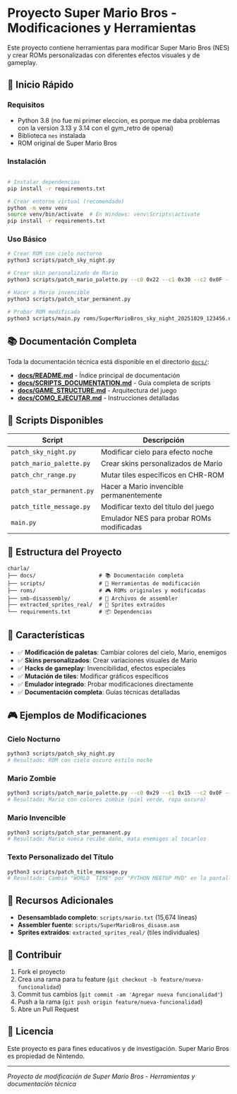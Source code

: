 # Proyecto Super Mario Bros - Modificaciones y Herramientas

Este proyecto contiene herramientas para modificar Super Mario Bros (NES) y crear ROMs personalizadas con diferentes efectos visuales y de gameplay.

## 🚀 Inicio Rápido

### Requisitos
- Python 3.8 (no fue mi primer eleccion, es porque me daba problemas con la version 3.13 y 3.14 con el gym_retro de openai)
- Biblioteca `nes` instalada
- ROM original de Super Mario Bros

### Instalación
```bash

# Instalar dependencias
pip install -r requirements.txt

# Crear entorno virtual (recomendado)
python -m venv venv
source venv/bin/activate  # En Windows: venv\Scripts\activate
pip install -r requirements.txt
```

### Uso Básico
```bash
# Crear ROM con cielo nocturno
python3 scripts/patch_sky_night.py

# Crear skin personalizado de Mario
python3 scripts/patch_mario_palette.py --c0 0x22 --c1 0x30 --c2 0x0F --c3 0x15

# Hacer a Mario invencible
python3 scripts/patch_star_permanent.py

# Probar ROM modificada
python3 scripts/main.py roms/SuperMarioBros_sky_night_20251029_123456.nes
```

## 📚 Documentación Completa

Toda la documentación técnica está disponible en el directorio [`docs/`](docs/):

- **[docs/README.md](docs/README.md)** - Índice principal de documentación
- **[docs/SCRIPTS_DOCUMENTATION.md](docs/SCRIPTS_DOCUMENTATION.md)** - Guía completa de scripts
- **[docs/GAME_STRUCTURE.md](docs/GAME_STRUCTURE.md)** - Arquitectura del juego
- **[docs/COMO_EJECUTAR.md](docs/COMO_EJECUTAR.md)** - Instrucciones detalladas

## 🔧 Scripts Disponibles

| Script | Descripción |
|--------|-------------|
| `patch_sky_night.py` | Modificar cielo para efecto noche |
| `patch_mario_palette.py` | Crear skins personalizados de Mario |
| `patch_chr_range.py` | Mutar tiles específicos en CHR-ROM |
| `patch_star_permanent.py` | Hacer a Mario invencible permanentemente |
| `patch_title_message.py` | Modificar texto del título del juego |
| `main.py` | Emulador NES para probar ROMs modificadas |

## 📁 Estructura del Proyecto

```
charla/
├── docs/                    # 📚 Documentación completa
├── scripts/                 # 🔧 Herramientas de modificación
├── roms/                    # 🎮 ROMs originales y modificadas
├── smb-disassembly/         # 📖 Archivos de assembler
├── extracted_sprites_real/  # 🎨 Sprites extraídos
└── requirements.txt         # 📦 Dependencias
```

## 🎯 Características

- ✅ **Modificación de paletas**: Cambiar colores del cielo, Mario, enemigos
- ✅ **Skins personalizados**: Crear variaciones visuales de Mario
- ✅ **Hacks de gameplay**: Invencibilidad, efectos especiales
- ✅ **Mutación de tiles**: Modificar gráficos específicos
- ✅ **Emulador integrado**: Probar modificaciones directamente
- ✅ **Documentación completa**: Guías técnicas detalladas

## 🎮 Ejemplos de Modificaciones

### Cielo Nocturno
```bash
python3 scripts/patch_sky_night.py
# Resultado: ROM con cielo oscuro estilo noche
```

### Mario Zombie
```bash
python3 scripts/patch_mario_palette.py --c0 0x29 --c1 0x15 --c2 0x0F --c3 0x27
# Resultado: Mario con colores zombie (piel verde, ropa oscura)
```

### Mario Invencible
```bash
python3 scripts/patch_star_permanent.py
# Resultado: Mario nunca recibe daño, mata enemigos al tocarlos
```

### Texto Personalizado del Título
```bash
python3 scripts/patch_title_message.py
# Resultado: Cambia "WORLD  TIME" por "PYTHON MEETUP MVD" en la pantalla de título
```

## 📖 Recursos Adicionales

- **Desensamblado completo**: `scripts/mario.txt` (15,674 líneas)
- **Assembler fuente**: `scripts/SuperMarioBros_disasm.asm`
- **Sprites extraídos**: `extracted_sprites_real/` (tiles individuales)

## 🤝 Contribuir

1. Fork el proyecto
2. Crea una rama para tu feature (`git checkout -b feature/nueva-funcionalidad`)
3. Commit tus cambios (`git commit -am 'Agregar nueva funcionalidad'`)
4. Push a la rama (`git push origin feature/nueva-funcionalidad`)
5. Abre un Pull Request

## 📄 Licencia

Este proyecto es para fines educativos y de investigación. Super Mario Bros es propiedad de Nintendo.

---

*Proyecto de modificación de Super Mario Bros - Herramientas y documentación técnica*
